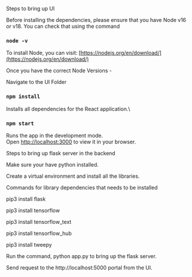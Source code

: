 Steps to bring up UI

Before installing the dependencies, please ensure that you have Node v16 or v18.
You can check that using the command
### `node -v`
To install Node, you can visit: [https://nodejs.org/en/download/](https://nodejs.org/en/download/)

Once you have the correct Node Versions - 

Navigate to the UI Folder
### `npm install`

Installs all dependencies for the React application.\

### `npm start`

Runs the app in the development mode.\
Open [http://localhost:3000](http://localhost:3000) to view it in your browser.


Steps to bring up flask server in the backend

Make sure your have python installed.

Create a virtual environment and install all the libraries.

Commands for library dependencies that needs to be installed

pip3 install flask

pip3 install tensorflow

pip3 install tensorflow_text

pip3 install tensorflow_hub

pip3 install tweepy

Run the command, python app.py to bring up the flask server.

Send request to the http://localhost:5000 portal from the UI.

